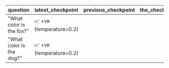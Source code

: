 | question | latest_checkpoint | previous_checkpoint | the_checkpoint_before |
| --- | --- | --- | --- |
| "What color is the fox?" | 📈 +ve (temperature=0.2) |  |  |
| "What color is the dog?" | 📈 +ve (temperature=0.2) |  |  |